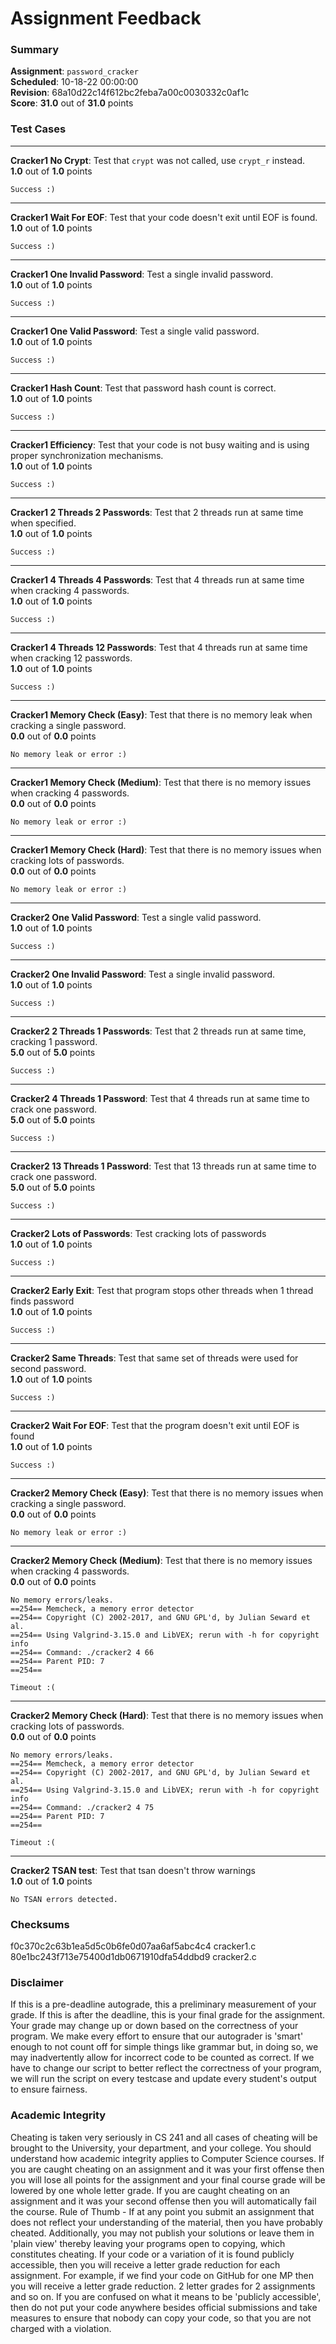 # Assignment Feedback

### Summary

**Assignment**: `password_cracker`  
**Scheduled**: 10-18-22 00:00:00  
**Revision**: 68a10d22c14f612bc2feba7a00c0030332c0af1c  
**Score**: **31.0** out of **31.0** points

### Test Cases
---

**Cracker1 No Crypt**: Test that `crypt` was not called, use `crypt_r` instead.  
**1.0** out of **1.0** points
```
Success :)
```
---

**Cracker1 Wait For EOF**: Test that your code doesn't exit until EOF is found.  
**1.0** out of **1.0** points
```
Success :)
```
---

**Cracker1 One Invalid Password**: Test a single invalid password.  
**1.0** out of **1.0** points
```
Success :)
```
---

**Cracker1 One Valid Password**: Test a single valid password.  
**1.0** out of **1.0** points
```
Success :)
```
---

**Cracker1 Hash Count**: Test that password hash count is correct.  
**1.0** out of **1.0** points
```
Success :)
```
---

**Cracker1 Efficiency**: Test that your code is not busy waiting and is using proper synchronization mechanisms.  
**1.0** out of **1.0** points
```
Success :)
```
---

**Cracker1 2 Threads 2 Passwords**: Test that 2 threads run at same time when specified.  
**1.0** out of **1.0** points
```
Success :)
```
---

**Cracker1 4 Threads 4 Passwords**: Test that 4 threads run at same time when cracking 4 passwords.  
**1.0** out of **1.0** points
```
Success :)
```
---

**Cracker1 4 Threads 12 Passwords**: Test that 4 threads run at same time when cracking 12 passwords.  
**1.0** out of **1.0** points
```
Success :)
```
---

**Cracker1 Memory Check (Easy)**: Test that there is no memory leak when cracking a single password.  
**0.0** out of **0.0** points
```
No memory leak or error :)
```
---

**Cracker1 Memory Check (Medium)**: Test that there is no memory issues when cracking 4 passwords.  
**0.0** out of **0.0** points
```
No memory leak or error :)
```
---

**Cracker1 Memory Check (Hard)**: Test that there is no memory issues when cracking lots of passwords.  
**0.0** out of **0.0** points
```
No memory leak or error :)
```
---

**Cracker2 One Valid Password**: Test a single valid password.  
**1.0** out of **1.0** points
```
Success :)
```
---

**Cracker2 One Invalid Password**: Test a single invalid password.  
**1.0** out of **1.0** points
```
Success :)
```
---

**Cracker2 2 Threads 1 Passwords**: Test that 2 threads run at same time, cracking 1 password.  
**5.0** out of **5.0** points
```
Success :)
```
---

**Cracker2 4 Threads 1 Password**: Test that 4 threads run at same time to crack one password.  
**5.0** out of **5.0** points
```
Success :)
```
---

**Cracker2 13 Threads 1 Password**: Test that 13 threads run at same time to crack one password.  
**5.0** out of **5.0** points
```
Success :)
```
---

**Cracker2 Lots of Passwords**: Test cracking lots of passwords  
**1.0** out of **1.0** points
```
Success :)
```
---

**Cracker2 Early Exit**: Test that program stops other threads when 1 thread finds password  
**1.0** out of **1.0** points
```
Success :)
```
---

**Cracker2 Same Threads**: Test that same set of threads were used for second password.  
**1.0** out of **1.0** points
```
Success :)
```
---

**Cracker2 Wait For EOF**: Test that the program doesn't exit until EOF is found  
**1.0** out of **1.0** points
```
Success :)
```
---

**Cracker2 Memory Check (Easy)**: Test that there is no memory issues when cracking a single password.  
**0.0** out of **0.0** points
```
No memory leak or error :)
```
---

**Cracker2 Memory Check (Medium)**: Test that there is no memory issues when cracking 4 passwords.  
**0.0** out of **0.0** points
```
No memory errors/leaks.
==254== Memcheck, a memory error detector
==254== Copyright (C) 2002-2017, and GNU GPL'd, by Julian Seward et al.
==254== Using Valgrind-3.15.0 and LibVEX; rerun with -h for copyright info
==254== Command: ./cracker2 4 66
==254== Parent PID: 7
==254== 

Timeout :(
```
---

**Cracker2 Memory Check (Hard)**: Test that there is no memory issues when cracking lots of passwords.  
**0.0** out of **0.0** points
```
No memory errors/leaks.
==254== Memcheck, a memory error detector
==254== Copyright (C) 2002-2017, and GNU GPL'd, by Julian Seward et al.
==254== Using Valgrind-3.15.0 and LibVEX; rerun with -h for copyright info
==254== Command: ./cracker2 4 75
==254== Parent PID: 7
==254== 

Timeout :(
```
---

**Cracker2 TSAN test**: Test that tsan doesn't throw warnings  
**1.0** out of **1.0** points
```
No TSAN errors detected.
```
### Checksums

f0c370c2c63b1ea5d5c0b6fe0d07aa6af5abc4c4 cracker1.c  
80e1bc243f713e75400d1db0671910dfa54ddbd9 cracker2.c


### Disclaimer
If this is a pre-deadline autograde, this a preliminary measurement of your grade.
If this is after the deadline, this is your final grade for the assignment.
Your grade may change up or down based on the correctness of your program.
We make every effort to ensure that our autograder is 'smart' enough to not count off
for simple things like grammar but, in doing so, we may inadvertently allow for
incorrect code to be counted as correct.
If we have to change our script to better reflect the correctness of your program,
we will run the script on every testcase and update every student's output to ensure fairness.



### Academic Integrity
Cheating is taken very seriously in CS 241 and all cases of cheating will be brought to the University, your department, and your college.
You should understand how academic integrity applies to Computer Science courses.
If you are caught cheating on an assignment and it was your first offense then you will lose all points for the assignment and your final course
grade will be lowered by one whole letter grade. If you are caught cheating on an assignment and it was your second offense then you will automatically fail the course.
Rule of Thumb - If at any point you submit an assignment that does not reflect your understanding of the material, then you have probably cheated.
Additionally, you may not publish your solutions or leave them in 'plain view' thereby leaving your programs open to copying, which constitutes cheating.
If your code or a variation of it is found publicly accessible, then you will receive a letter grade reduction for each assignment.
For example, if we find your code on GitHub for one MP then you will receive a letter grade reduction. 2 letter grades for 2 assignments and so on.
If you are confused on what it means to be 'publicly accessible', then do not put your code anywhere besides official submissions and take measures
to ensure that nobody can copy your code, so that you are not charged with a violation.



